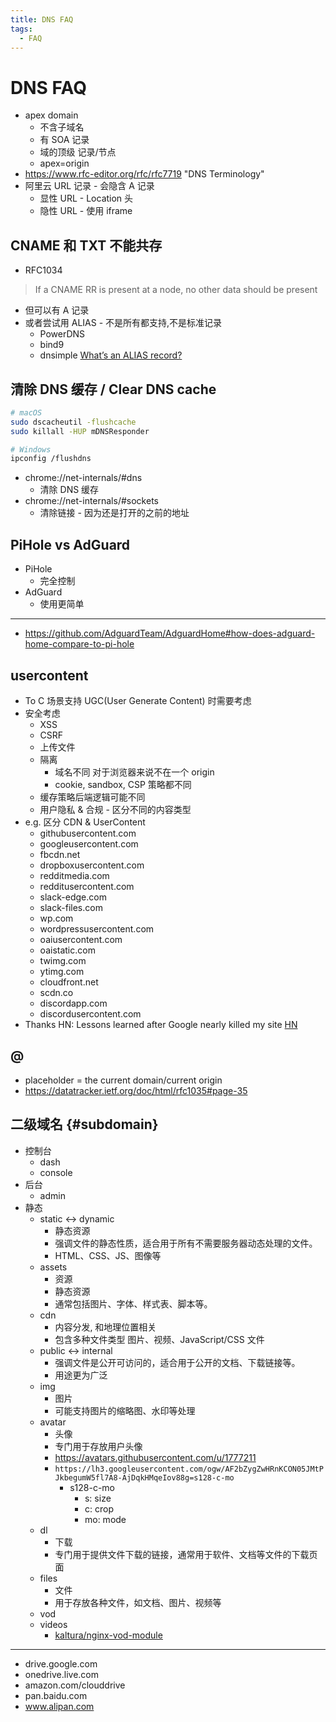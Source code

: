 ```yaml
---
title: DNS FAQ
tags:
  - FAQ
---
```


# DNS FAQ

- apex domain
  - 不含子域名
  - 有 SOA 记录
  - 域的顶级 记录/节点
  - apex=origin
- https://www.rfc-editor.org/rfc/rfc7719 "DNS Terminology"
- 阿里云 URL 记录 - 会隐含 A 记录
  - 显性 URL - Location 头
  - 隐性 URL - 使用 iframe

## CNAME 和 TXT 不能共存

- RFC1034

> If a CNAME RR is present at a node, no other data should be present

- 但可以有 A 记录
- 或者尝试用 ALIAS - 不是所有都支持,不是标准记录
  - PowerDNS
  - bind9
  - dnsimple [What’s an ALIAS record?](https://support.dnsimple.com/articles/alias-record/#whats-an-alias-record)

## 清除 DNS 缓存 / Clear DNS cache

```bash
# macOS
sudo dscacheutil -flushcache
sudo killall -HUP mDNSResponder

# Windows
ipconfig /flushdns
```

- chrome://net-internals/#dns
  - 清除 DNS 缓存
- chrome://net-internals/#sockets
  - 清除链接 - 因为还是打开的之前的地址

## PiHole vs AdGuard

- PiHole
  - 完全控制
- AdGuard
  - 使用更简单

---

- https://github.com/AdguardTeam/AdguardHome#how-does-adguard-home-compare-to-pi-hole

## usercontent

- To C 场景支持 UGC(User Generate Content) 时需要考虑
- 安全考虑
  - XSS
  - CSRF
  - 上传文件
  - 隔离
    - 域名不同 对于浏览器来说不在一个 origin
    - cookie, sandbox, CSP 策略都不同
  - 缓存策略后端逻辑可能不同
  - 用户隐私 & 合规 - 区分不同的内容类型
- e.g. 区分 CDN & UserContent
  - githubusercontent.com
  - googleusercontent.com
  - fbcdn.net
  - dropboxusercontent.com
  - redditmedia.com
  - redditusercontent.com
  - slack-edge.com
  - slack-files.com
  - wp.com
  - wordpressusercontent.com
  - oaiusercontent.com
  - oaistatic.com
  - twimg.com
  - ytimg.com
  - cloudfront.net
  - scdn.co
  - discordapp.com
  - discordusercontent.com
- Thanks HN: Lessons learned after Google nearly killed my site
  [HN](https://news.ycombinator.com/item?id=26357033)

## @

- placeholder = the current domain/current origin
- https://datatracker.ietf.org/doc/html/rfc1035#page-35

## 二级域名 {#subdomain}

- 控制台
  - dash
  - console
- 后台
  - admin
- 静态
  - static <-> dynamic
    - 静态资源
    - 强调文件的静态性质，适合用于所有不需要服务器动态处理的文件。
    - HTML、CSS、JS、图像等
  - assets
    - 资源
    - 静态资源
    - 通常包括图片、字体、样式表、脚本等。
  - cdn
    - 内容分发, 和地理位置相关
    - 包含多种文件类型 图片、视频、JavaScript/CSS 文件
  - public <-> internal
    - 强调文件是公开可访问的，适合用于公开的文档、下载链接等。
    - 用途更为广泛
  - img
    - 图片
    - 可能支持图片的缩略图、水印等处理
  - avatar
    - 头像
    - 专门用于存放用户头像
    - https://avatars.githubusercontent.com/u/1777211
    - `https://lh3.googleusercontent.com/ogw/AF2bZygZwHRnKCON05JMtPJkbegumW5fl7A8-AjDqkHMqeIov88g=s128-c-mo`
      - s128-c-mo
        - s: size
        - c: crop
        - mo: mode
  - dl
    - 下载
    - 专门用于提供文件下载的链接，通常用于软件、文档等文件的下载页面
  - files
    - 文件
    - 用于存放各种文件，如文档、图片、视频等
  - vod
  - videos
    - [kaltura/nginx-vod-module](https://github.com/kaltura/nginx-vod-module)

---

- drive.google.com
- onedrive.live.com
- amazon.com/clouddrive
- pan.baidu.com
- www.alipan.com
